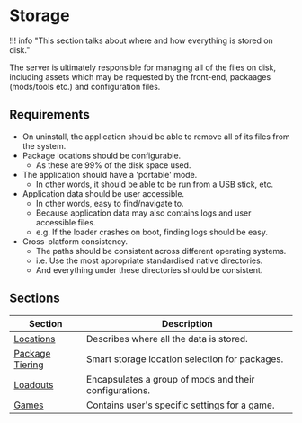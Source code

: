 # Storage

!!! info "This section talks about where and how everything is stored on disk."

The server is ultimately responsible for managing all of the files on disk, including assets
which may be requested by the front-end, packaages (mods/tools etc.) and configuration files.

## Requirements

* On uninstall, the application should be able to remove all of its files from the system.
* Package locations should be configurable.
    * As these are 99% of the disk space used.
* The application should have a 'portable' mode.
    * In other words, it should be able to be run from a USB stick, etc.
* Application data should be user accessible.
    * In other words, easy to find/navigate to.
    * Because application data may also contains logs and user accessible files.
    * e.g. If the loader crashes on boot, finding logs should be easy.
* Cross-platform consistency.
    * The paths should be consistent across different operating systems.
    * i.e. Use the most appropriate standardised native directories.
    * And everything under these directories should be consistent.

## Sections

| Section                        | Description                                            |
| ------------------------------ | ------------------------------------------------------ |
| [Locations][locations]         | Describes where all the data is stored.                |
| [Package Tiering][pkg-tiering] | Smart storage location selection for packages.         |
| [Loadouts][loadouts]           | Encapsulates a group of mods and their configurations. |
| [Games][games]                 | Contains user's specific settings for a game.          |

<!-- Links -->
[locations]: ./Locations.md
[loadouts]: ./Loadouts/About.md
[games]: ./Games/About.md
[pkg-tiering]: ./Package-Tiering.md